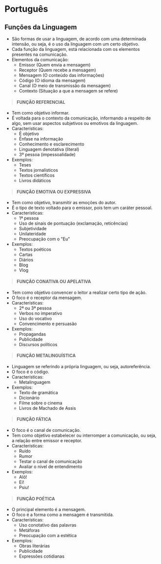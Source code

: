 # Português

## Funções da Linguagem
* São formas de usar a linguagem, de acordo com uma determinada intensão, ou seja, é o uso da linguagem com um certo objetivo.
* Cada função da linguagem, está relacionada com os elementos presentes na comunicação.
* Elementos da comunicação: 
  - Emissor (Quem envia a mensagem)
  - Receptor (Quem recebe a mensagem)
  - Mensagem (O conteúdo das informações)
  - Código (O idioma da mensagem)
  - Canal (O meio de transmissão da mensagem)
  - Contexto (Situação a que a mensagem se refere)

> #### FUNÇÃO REFERENCIAL
* Tem como objetivo informar.
* É voltada para o contexto da comunicação, informando a respeito de algo, sem usar aspectos subjetivos ou emotivos da linguagem.
* Características:
  - É objetivo
  - Ênfase na informação
  - Conhecimento e esclarecimento
  - Linguagem denotativa (literal)
  - 3º pessoa (impessoalidade)
* Exemplos:
  - Teses
  - Textos jornalísticos
  - Textos científicos
  - Livros didáticos

> #### FUNÇÃO EMOTIVA OU EXPRESSIVA
* Tem como objetivo, transmitir as emoções do autor.
* É o tipo de texto voltado para o emissor, pois tem um caráter pessoal.
* Características:
  - 1ª pessoa
  - Uso de sinais de pontuação (exclamação, reticências)
  - Subjetividade
  - Unilateridade
  - Preocupação com o "Eu"
* Exemplos:
  - Textos poéticos
  - Cartas
  - Diários
  - Blog
  - Vlog

> #### FUNÇÃO CONATIVA OU APELATIVA
* Tem como objetivo convencer o leitor a realizar certo tipo de ação.
* O foco é o receptor da mensagem.
* Características:
  - 2ª ou 3ª pessoa
  - Verbos no imperativo
  - Uso do vocativo
  - Convencimento e persuasão
* Exemplos:
  - Propagandas
  - Publicidade
  - Discursos políticos

> #### FUNÇÃO METALINGUÍSTICA
* Linguagem se referindo a própria linguagem, ou seja, autoreferência.
* O foco é o código.
* Características:
  - Metalinguagem
* Exemplos:
  - Texto de gramática
  - Dicionário
  - Filme sobre o cinema
  - Livros de Machado de Assis

> #### FUNÇÃO FÁTICA
* O foco é o canal de comunicação.
* Tem como objetivo estabelecer ou interromper a comunicação, ou seja, a relação entre emissor e receptor.
* Características:
  - Ruído
  - Rumor
  - Testar o canal de comunicação
  - Avaliar o nível de entendimento
* Exemplos:
  - Alô!
  - Ei!
  - Psiu!

> #### FUNÇÃO POÉTICA
* O principal elemento é a mensagem.
* O foco é a forma como a mensagem é transmitida.
* Características:
  - Uso conotativo das palavras
  - Metáforas
  - Preocupação com a estética
* Exemplos:
  - Obras literárias
  - Publicidade
  - Expressões cotidianas